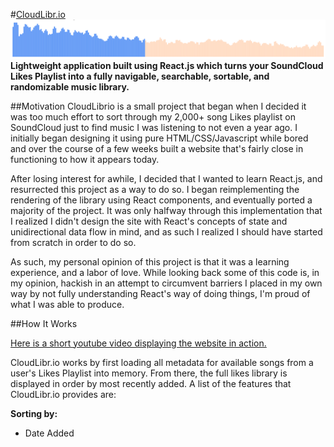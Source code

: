 #[CloudLibr.io](http://cloudlibr.io)
![alt tag](/readme_image.png)
**Lightweight application built using React.js which turns your SoundCloud Likes Playlist into a fully navigable, searchable, sortable, and randomizable music library.**

##Motivation
CloudLibrio is a small project that began when I decided it was too much effort to sort through my 2,000+ song Likes playlist on SoundCloud just to find music I was listening to not even a year ago. I initially began designing it using pure HTML/CSS/Javascript while bored and over the course of a few weeks built a website that's fairly close in functioning to how it appears today. 

After losing interest for awhile, I decided that I wanted to learn React.js, and resurrected this project as a way to do so. I began reimplementing the rendering of the library using React components, and eventually ported a majority of the project. It was only halfway through this implementation that I realized I didn't design the site with React's concepts of state and unidirectional data flow in mind, and as such I realized I should have started from scratch in order to do so.

As such, my personal opinion of this project is that it was a learning experience, and a labor of love. While looking back some of this code is, in my opinion, hackish in an attempt to circumvent barriers I placed in my own way by not fully understanding React's way of doing things, I'm proud of what I was able to produce.

##How It Works

[Here is a short youtube video displaying the website in action.](https://www.youtube.com/watch?v=xakspFctrKQ)

CloudLibr.io works by first loading all metadata for available songs from a user's Likes Playlist into memory. From there, the full likes library is displayed in order by most recently added. A list of the features that CloudLibr.io provides are:

**Sorting by:**
- Date Added
